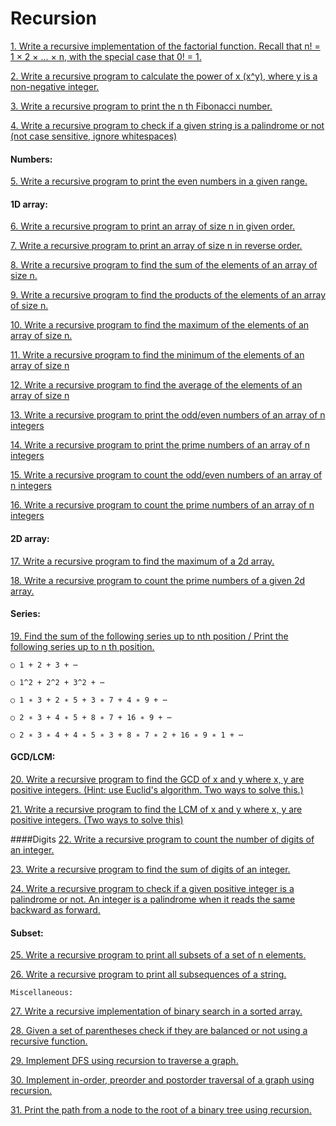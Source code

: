 # Recursion


[1. Write a recursive implementation of the factorial function. Recall that n! = 1 × 2 × ... × n, with the special
   case that 0! = 1.](1_factorial.cpp)

[2. Write a recursive program to calculate the power of x (x^y), where y is a non-negative integer.](2_power.cpp)

[3. Write a recursive program to print the n th Fibonacci number.](3_nth_fibonacci_num.cpp)

[4. Write a recursive program to check if a given string is a palindrome or not (not case sensitive, ignore whitespaces)](4_string_is_palindrome.cpp)


#### Numbers:
[5. Write a recursive program to print the even numbers in a given range.](5_even_number.cpp)

#### 1D array:
[6. Write a recursive program to print an array of size n in given order.](6_print_an_array.cpp)

[7. Write a recursive program to print an array of size n in reverse order.](7_reverse_print_arr.cpp)

[8. Write a recursive program to find the sum of the elements of an array of size n.](8_find_sum_of_array.cpp)

[9. Write a recursive program to find the products of the elements of an array of size n.](9_product_of_array.cpp)

[10. Write a recursive program to find the maximum of the elements of an array of size n.](10_find_max.cpp)

[11. Write a recursive program to find the minimum of the elements of an array of size n](11_find_min.cpp)

[12. Write a recursive program to find the average of the elements of an array of size n](12_find_average.cpp)

[13. Write a recursive program to print the odd/even numbers of an array of n integers]()

[14. Write a recursive program to print the prime numbers of an array of n integers]()

[15. Write a recursive program to count the odd/even numbers of an array of n integers]()

[16. Write a recursive program to count the prime numbers of an array of n integers]()

#### 2D array:
[17. Write a recursive program to find the maximum of a 2d array.]()

[18. Write a recursive program to count the prime numbers of a given 2d array.]()

#### Series:
[19. Find the sum of the following series up to nth position / Print the following series up to n th position.]()

    ○ 1 + 2 + 3 + ⋯

    ○ 1^2 + 2^2 + 3^2 + ⋯

    ○ 1 ∗ 3 + 2 ∗ 5 + 3 ∗ 7 + 4 ∗ 9 + ⋯

    ○ 2 ∗ 3 + 4 ∗ 5 + 8 ∗ 7 + 16 ∗ 9 + ⋯

    ○ 2 ∗ 3 ∗ 4 + 4 ∗ 5 ∗ 3 + 8 ∗ 7 ∗ 2 + 16 ∗ 9 ∗ 1 + ⋯

#### GCD/LCM:
[20. Write a recursive program to find the GCD of x and y where x, y are positive integers.
    (Hint: use Euclid's algorithm. Two ways to solve this.)]()

[21. Write a recursive program to find the LCM of x and y where x, y are positive integers.
    (Two ways to solve this)]()

####Digits
[22. Write a recursive program to count the number of digits of an integer.]()

[23. Write a recursive program to find the sum of digits of an integer.]()

[24. Write a recursive program to check if a given positive integer is a palindrome or not. An
    integer is a palindrome when it reads the same backward as forward.]()
   

#### Subset:
[25. Write a recursive program to print all subsets of a set of n elements.]()

[26. Write a recursive program to print all subsequences of a string.]()

    Miscellaneous:
[27. Write a recursive implementation of binary search in a sorted array.]()

[28. Given a set of parentheses check if they are balanced or not using a recursive function.]()

[29. Implement DFS using recursion to traverse a graph.]()

[30. Implement in-order, preorder and postorder traversal of a graph using recursion.]()

[31. Print the path from a node to the root of a binary tree using recursion.]()